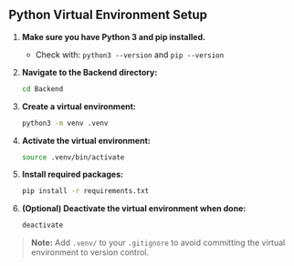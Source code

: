 ## Python Virtual Environment Setup

1. **Make sure you have Python 3 and pip installed.**
   - Check with: `python3 --version` and `pip --version`

2. **Navigate to the Backend directory:**
   ```sh
   cd Backend
   ```

3. **Create a virtual environment:**
   ```sh
   python3 -m venv .venv
   ```

4. **Activate the virtual environment:**
   ```sh
   source .venv/bin/activate
   ```

5. **Install required packages:**
   ```sh
   pip install -r requirements.txt
   ```

6. **(Optional) Deactivate the virtual environment when done:**
   ```sh
   deactivate
   ```

> **Note:** Add `.venv/` to your `.gitignore` to avoid committing the virtual environment to version control.